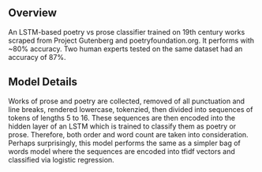 ## Overview
An LSTM-based poetry vs prose classifier trained on 19th century works scraped from Project Gutenberg and poetryfoundation.org. It performs with ~80% accuracy. Two human experts tested on the same dataset had an accuracy of 87%.

## Model Details
Works of prose and poetry are collected, removed of all punctuation and line breaks, rendered lowercase, tokenzied, then divided into sequences of tokens of lengths 5 to 16. These sequences are then encoded into the hidden layer of an LSTM which is trained to classify them as poetry or prose. Therefore, both order and word count are taken into consideration. Perhaps surprisingly, this model performs the same as a simpler bag of words model where the sequences are encoded into tfidf vectors and classified via logistic regression.